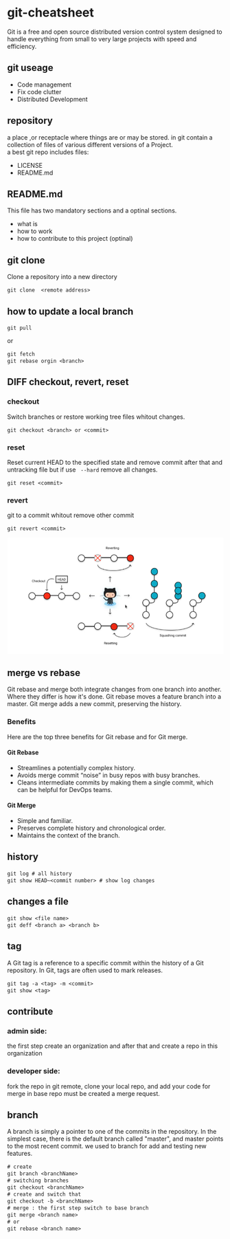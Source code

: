 # git-cheatsheet
Git is a free and open source distributed version control system designed to handle everything from small to very large projects with speed and efficiency.
## git useage
 * Code management
 * Fix code clutter
 * Distributed Development

## repository

a place ,or receptacle where things are or may be stored. in git contain a collection of files of various different versions of a Project.  
a best git repo includes files:
* LICENSE
* README.md

## README.md
This file has two mandatory sections and a optinal sections.
 * what is
 * how to work
 *  how to contribute to this project (optinal)

 ## git clone 
Clone a repository into a new directory
```
git clone  <remote address>
``` 
## how to update a local branch 
```
git pull
```
or
```
git fetch 
git rebase orgin <branch>
```
## DIFF checkout, revert, reset
### checkout
Switch branches or restore working tree files whitout changes.
```
git checkout <branch> or <commit>
```
### reset
Reset current HEAD to the specified state and remove commit after that and untracking file but if use ` --hard` remove all changes.
```
git reset <commit>
```
### revert
git to a commit whitout remove other commit
```
git revert <commit>
```
![image](statics/crr.png 'DIFF checkout, revert, reset ')

## merge vs rebase
Git rebase and merge both integrate changes from one branch into another. Where they differ is how it's done. Git rebase moves a feature branch into a master. Git merge adds a new commit, preserving the history.
### Benefits
Here are the top three benefits for Git rebase and for Git merge.

#### Git Rebase
* Streamlines a potentially complex history.
* Avoids merge commit “noise” in busy repos with busy branches.
* Cleans intermediate commits by making them a single commit, which can be helpful for DevOps teams.  
#### Git Merge
* Simple and familiar.
* Preserves complete history and chronological order.
* Maintains the context of the branch.


## history
```
git log # all history
git show HEAD~<commit number> # show log changes

```
## changes a file
```
git show <file name>
git deff <branch a> <branch b>
```

## tag
A Git tag is a reference to a specific commit within the history of a Git repository. In Git, tags are often used to mark releases.
```
git tag -a <tag> -m <commit>
git show <tag>
```
## contribute
### admin side:
the first step create an organization and after that and create a repo in this organization
### developer side:
fork the repo in git remote, clone your local repo, and add your code 
for merge in base repo must be created a merge request. 
## branch
A branch is simply a pointer to one of the commits in the repository. In the simplest case, there is the default branch called "master", and master points to the most recent commit. we used to branch for add and testing new features. 
```
# create
git branch <branchName>
# switching branches
git checkout <branchName>
# create and switch that
git checkout -b <branchName>
# merge : the first step switch to base branch
git merge <branch name> 
# or
git rebase <branch name> 

```

